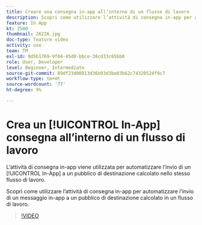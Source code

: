 ```yaml
---
title: Creare una consegna in-app all’interno di un flusso di lavoro
description: Scopri come utilizzare l’attività di consegna in-app per automatizzare l’invio di un messaggio in-app a un pubblico di destinazione calcolato in un flusso di lavoro.
feature: In App
kt: 2500
thumbnail: 26226.jpg
doc-type: feature video
activity: use
team: TM
exl-id: 9d5b1769-9f04-45d0-bbce-38cd33c65bb0
role: User, Developer
level: Beginner, Intermediate
source-git-commit: 89df23d00913d36b93d3be03b62c74320524f9c7
workflow-type: tm+mt
source-wordcount: '77'
ht-degree: 9%

---
```


# Crea un [!UICONTROL In-App] consegna all’interno di un flusso di lavoro

L’attività di consegna in-app viene utilizzata per automatizzare l’invio di un [!UICONTROL In-App] a un pubblico di destinazione calcolato nello stesso flusso di lavoro.

Scopri come utilizzare l’attività di consegna in-app per automatizzare l’invio di un messaggio in-app a un pubblico di destinazione calcolato in un flusso di lavoro.

>[!VIDEO](https://video.tv.adobe.com/v/26226?quality=12&learn=on)
